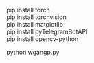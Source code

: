 pip install torch<br/> 
pip install torchvision<br/> 
pip install matplotlib<br/> 
pip install pyTelegramBotAPI<br/> 
pip install opencv-python<br/> 

python wgangp.py
